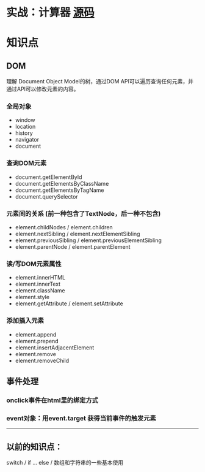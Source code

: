 # 实战：计算器 [源码](cal.html)

# 知识点

## DOM
理解 Document Object Model的树，通过DOM API可以遍历查询任何元素，并通过API可以修改元素的内容。

### 全局对象
* window
* location
* history
* navigator
* document

### 查询DOM元素
* document.getElementById
* document.getElementsByClassName
* document.getElementsByTagName
* document.querySelector

### 元素间的关系 (前一种包含了TextNode，后一种不包含)
* element.childNodes / element.children
* element.nextSibling / element.nextElementSibling
* element.previousSibling / element.previousElementSibling
* element.parentNode / element.parentElement

### 读/写DOM元素属性
* element.innerHTML
* element.innerText
* element.className
* element.style
* element.getAttribute / element.setAttribute

### 添加插入元素
* element.append
* element.prepend
* element.insertAdjacentElement
* element.remove
* element.removeChild

## 事件处理
### onclick事件在html里的绑定方式
### event对象：用event.target 获得当前事件的触发元素

----

## 以前的知识点：
switch / if ... else / 数组和字符串的一些基本使用
